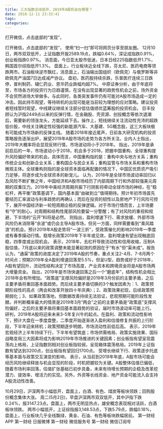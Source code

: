 ```yaml
---
title: 三大指数全线低开，2019年A股机会在哪里？
date: 2018-12-11 23:33:41
tags: 
categories: 
---
```

打开微信，点击底部的“发现”，
<!-- more -->
打开微信，点击底部的“发现”，
使用“扫一扫”即可将网页分享至朋友圈。
12月10日，两市双双低开，上证指数开报2589.19点，跌幅0.64%，深证成指跌0.91%，创业板指跌0.97%。
消息面，今日亚太股市低迷，日本日经225指数低开1.7%，韩国首尔综指低开1.3%。
盘面上，行业板块近全线下跌，芬太尼、医药电商等领跌两市。石油板块逆市飘红，消息面上，石油输出国组织（欧佩克）与俄罗斯等非欧佩克产油国7日达成减产协议。
盘初，医药股持续杀跌，乐普医疗连续三日跌停，普利制药、辅仁药业、恩华药业跌幅均超7%。
中原证券分析，由于年底将至，市场各方的投资行为日趋谨慎，在没有出现显著的趋势性机会之前，场外资金不会贸然进场大举做多。与此同时，各类突发事件仍有可能对A股市场造成一定的冲击。因此持币观望，等待转机的出现可能是当前较为理想的应对策略。建议投资者短线暂时观望，中线建议继续关注部分低估值绩优蓝筹股的投资机会。
巨丰投顾认为沪指2449点以来的反弹行情，在金融股、壳资源、创投概念等依次退潮后，需要新的领涨龙头，方能延续下去。操作上，短线继续关注流动性充沛的超跌低价股，中线关注确定性较强的新能源汽车、大基建、5G概念股，这三大板块极有可能成为市场新的反弹主线。
随着2018年接近尾声，日前各大研究机构的投资策略报告逐渐出炉，展望2019年A股市场的走势为各方所关注。业内人士指出，2019年大概率将会显现反转行情，市场波动将小于2018年。
指出，2019年是承前启后的一年，市场波动小于2018，机会多于2018，把握中国重构、全球重构提升风险偏好带来的机会。具体而言，中国重构指的是：重构中央与地方关系；重构传统企业和创新企业关系；重构国企与民企关系；重构监管与市场关系和重构市场微观主体。全球重构则指的是全球资本面临再配置的情况下，中国区优质资产吸引力足够，将逐步成为全球资本的新宠儿。
认为，2018年是全球市场波动率回归以及风险不断扩散之年，中国经济和A股市场经历了内部周期下行和外部较强美元周期的双重压力。2019年中美经济周期共振下行阴影将牵动全球市场的神经，在“稳杠杆，再平衡”政策基调下，国内基本面“由破到立”值得期待。预计年初市场首先要经历汇率波动与利率趋势的再确认；而后在投资的韧性以及房地产下行风险可控下，展开中国经济新一轮短周期企稳的反弹逻辑。对于市场行情而言，上半场要有“守”的耐心，对周期和结构性尾部风险要留一分警醒；有了对风险的重视和规避，下半场的“云开”料将是必然。
则指出，盈利增速下行、需求放缓、外部市场风险仍未消除等“余波”或仍会主导A股市场，但另一方面，同样需要看到“乘风踏浪”的机会。预计2019年A股走势将“一波三折”，受政策催化的影响2019年一季度或有春季躁动行情。稳增长政策2019年下半年或见效，盈利增速有望出现触底回稳，四季度或出现机会。
表示，2018年，去杠杆导致流动性和信用收缩，压制A股估值，7月底以来的政策调整未能显著起效的原因在于“有水”但“渠未成”。报告认为，“通渠”政策的进度决定了2019年A股的节奏，重点关注2-4月、7-8月两个时间点；预期2019年全A盈利增速回落至5.5%，但呈U型，趋势或好于2018年，A股有望回升，流动性结构决定了市场高度，产业资本和跨境资金将是A股市场两大增量资金。
指出，2019年是市场快速回落之后一个“磨底年”，结构性机会相比2018年会有所增加。“政策底”支撑风险偏好是2019年3月份前的主要矛盾，之后主要矛盾将重回基本面趋势。而后续主要矛盾切换的3个触发因素为：1、政策预期阶段性的高点（两会和改革开放四十年庆典）；2、政策效果初现，后续政策预期弱化；3、如果政策落地，但数据改善持续无法验证，悲观预期可能阶段性发酵。并判断概率最大的情景是2019年3月“两会”之前的主要矛盾是“政策底”支撑风险偏好，之后的主要矛盾将重回基本面趋势的验证，届时市场波动率可能上行。
研判，2019年A股将迎来未来3-5年复兴牛的起点。在盈利、政策和流动性影响下，预计大盘在一季度盘整，二季度开始逐渐进入盈利和估值修复共振的上行阶段，下半年迎来转机；政策预期逐步明朗，市场流动性前低后高。
表示，2019年宏观经济上半年持续下行，下半年有望筑底；市场供需格局、政策实施效果、国际战略变局三大因素将成为影响2019年市场推进的关键因素；创业板指有望呈现震荡向上格局，上证指数则相对创业板指较弱，呈现箱体震荡格局。2019年上证指数有望达到3200点，创业板指有望回归1700点。
受增长继续下行、政策逐步托底等基本面与政策交互演变的影响，
表示，从当前到2019年年底，A股市场可能会经历风险继续释放与机会显现的阶段，时机把握较为关键。A股整体估值已偏低，随着市场利率回落，估值扩张基础已初步具备，未来有待增长预期的企稳及改革挖潜力、提效率、增活力的实现。另外，外资等长线资金、地产资金可能流入会支持A股流动性改善。
 
 
10月29日，沪深两市小幅低开，盘面上，白酒、有色、煤炭等板块领跌；回购股份概念集体大涨。
周二(5月2日)，早盘沪深两市双双低开，其中沪指下跌0.24%，报3147.23点。盘面上，两市无明显热点，雄安概念表现相对活跃，白酒板块领跌。
两市小幅低开，上证综指报3,148.53点，下跌5.79点，跌幅0.18%，盘面上，行业板块几乎全线飘绿，黄金、石油、有色等板块跌幅居前。
第一财经
APP
第一财经
日报微博
第一财经
微信服务号
第一财经
微信订阅号
